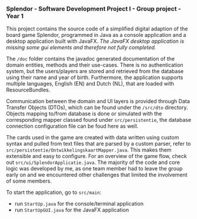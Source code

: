 ### Splendor - Software Development Project I - Group project - Year 1
This project contains the source code of a simplified digital adaption of the board game Splendor, programmed in Java as a console application and a desktop application built with JavaFX. *The JavaFX desktop application is missing some gui elements and therefore not fully completed.*

The `/doc` folder contains the javadoc generated documentation of the domain entities, methods and their use-cases.
There is no authentication system, but the users/players are stored and retrieved from the database using their name and year of birth. Furthermore, the application supports multiple languages, English (EN) and Dutch (NL), that are loaded with ResourceBundles.

Communication between the domain and UI layers is provided through Data Transfer Objects (DTOs), which can be found under the `/src/dto` directory. Objects mapping to/from database is done or simulated with the corresponding mapper classed found under `src/persistentie`, the database connection configuration file can be foud here as well.

The cards used in the game are created with data written using custom syntax and pulled from text files that are parsed by a custom parser, refer to `src/persistentie/OntwikkelingskaartMapper.java`. This makes them extensible and easy to configure.
For an overview of the game flow, check out `src/ui/SplendorApplicatie.java`. The majority of the code and core logic was developed by me, as one team member had to leave the group early on and we encountered other challenges that limited the involvement of some members.

To start the application, go to `src/main`:
  -  run `StartUp.java` for the console/terminal application
  -  run `StartUpGUI.java` for the JavaFX application
